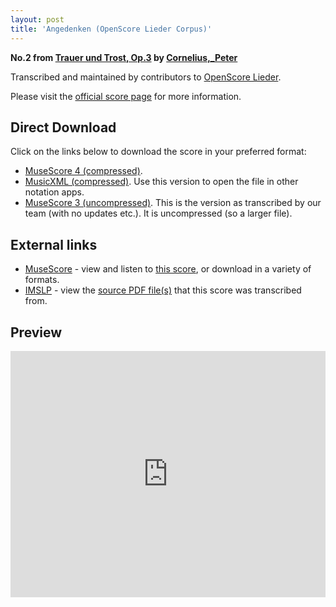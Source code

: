 ```yaml
---
layout: post
title: 'Angedenken (OpenScore Lieder Corpus)'
---
```


__No.2 from [Trauer und Trost, Op.3](https://fourscoreandmore.org/openscore/lieder/Cornelius%2C_Peter/Trauer_und_Trost%2C_Op.3/) by [Cornelius,_Peter](https://fourscoreandmore.org/openscore/lieder/Cornelius%2C_Peter)__

Transcribed and maintained by contributors to [OpenScore Lieder].

Please visit the [official score page] for more information.

[official score page]: https://musescore.com/openscore-lieder-corpus/scores/5043586
[OpenScore Lieder]: https://musescore.com/openscore-lieder-corpus

## Direct Download

Click on the links below to download the score in your preferred format:
- [MuseScore 4 (compressed)](https://fourscoreandmore.org/openscore/lieder/Cornelius%2C_Peter/Trauer_und_Trost%2C_Op.3/2_Angedenken.mscz).
- [MusicXML (compressed)](https://fourscoreandmore.org/openscore/lieder/Cornelius%2C_Peter/Trauer_und_Trost%2C_Op.3/2_Angedenken.mxl). Use this version to open the file in other notation apps.
- [MuseScore 3 (uncompressed)](https://raw.githubusercontent.com/OpenScore/Lieder/refs/heads/main/scores/Cornelius%2C_Peter/Trauer_und_Trost%2C_Op.3/2_Angedenken/lc5043586.mscx). This is the version as transcribed by our team (with no updates etc.). It is uncompressed (so a larger file).

## External links

- [MuseScore] - view and listen to [this score][MuseScore], or download in a variety of formats.
- [IMSLP] - view the [source PDF file(s)][IMSLP] that this score was transcribed from.

[MuseScore]: https://musescore.com/score/5043586
[IMSLP]: https://imslp.org/wiki/Special:ReverseLookup/80679

## Preview

<iframe width="100%" height="394" src="https://musescore.com/openscore-lieder-corpus/scores/5043586/embed" frameborder="0" allowfullscreen allow="autoplay; fullscreen"></iframe>
